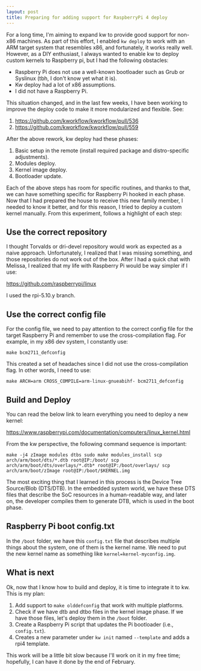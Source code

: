 ```yaml
---
layout: post
title: Preparing for adding support for RaspberryPi 4 deploy
---
```


For a long time, I'm aiming to expand kw to provide good support for non-x86
machines. As part of this effort, I enabled `kw deploy` to work with an ARM
target system that resembles x86, and fortunately, it works really well.
However, as a DIY enthusiast, I always wanted to enable kw to deploy custom
kernels to Raspberry pi, but I had the following obstacles:

* Raspberry Pi does not use a well-known bootloader such as Grub or Syslinux
  (tbh, I don't know yet what it is).
* Kw deploy had a lot of x86 assumptions.
* I did not have a Raspberry Pi.

This situation changed, and in the last few weeks, I have been working to
improve the deploy code to make it more modularized and flexible. See:

1. <https://github.com/kworkflow/kworkflow/pull/536>
2. <https://github.com/kworkflow/kworkflow/pull/559>

After the above rework, kw deploy had these phases:

1. Basic setup in the remote (install required package and distro-specific
   adjustments).
2. Modules deploy.
3. Kernel image deploy.
4. Bootloader update.

Each of the above steps has room for specific routines, and thanks to that, we
can have something specific for Raspberry Pi hooked in each phase. Now that I
had prepared the house to receive this new family member, I needed to know it
better, and for this reason, I tried to deploy a custom kernel manually. From
this experiment, follows a highlight of each step:

## Use the correct repository

I thought Torvalds or dri-devel repository would work as expected as a naive
approach. Unfortunately, I realized that I was missing something, and those
repositories do not work out of the box. After I had a quick chat with Melissa,
I realized that my life with Raspberry Pi would be way simpler if I use:

<https://github.com/raspberrypi/linux>

I used the rpi-5.10.y branch.

## Use the correct config file

For the config file, we need to pay attention to the correct config file for
the target Raspberry Pi and remember to use the cross-compilation flag. For
example, in my x86 dev system, I constantly use:

`make bcm2711_defconfig`

This created a set of headaches since I did not use the cross-compilation flag.
In other words, I need to use:

`make ARCH=arm CROSS_COMPILE=arm-linux-gnueabihf- bcm2711_defconfig`

## Build and Deploy

You can read the below link to learn everything you need to deploy a new
kernel:

<https://www.raspberrypi.com/documentation/computers/linux_kernel.html>

From the kw perspective, the following command sequence is important:

``
make -j4 zImage modules dtbs
sudo make modules_install
scp arch/arm/boot/dts/*.dtb root@IP:/boot/
scp arch/arm/boot/dts/overlays/*.dtb* root@IP:/boot/overlays/
scp arch/arm/boot/zImage root@IP:/boot/$KERNEL.img
``

The most exciting thing that I learned in this process is the Device Tree
Source/Blob (DTS/DTB). In the embedded system world, we have these DTS files
that describe the SoC resources in a human-readable way, and later on, the
developer compiles them to generate DTB, which is used in the boot phase.

## Raspberry Pi boot config.txt

In the `/boot` folder, we have this `config.txt` file that describes multiple
things about the system, one of them is the kernel name. We need to put the new
kernel name as something like `kernel=kernel-myconfig.img`.

## What is next

Ok, now that I know how to build and deploy, it is time to integrate it to kw.
This is my plan:

1. Add support to `make olddefconfig` that work with multiple platforms.
2. Check if we have dtb and dtbo files in the kernel image phase. If we have
   those files, let's deploy them in the `/boot` folder.
3. Create a Raspberry Pi script that updates the Pi bootloader (i.e.,
   `config.txt`).
4. Creates a new parameter under `kw init` named `--template` and adds a rpi4
   template.

This work will be a little bit slow because I'll work on it in my free time;
hopefully, I can have it done by the end of February.
